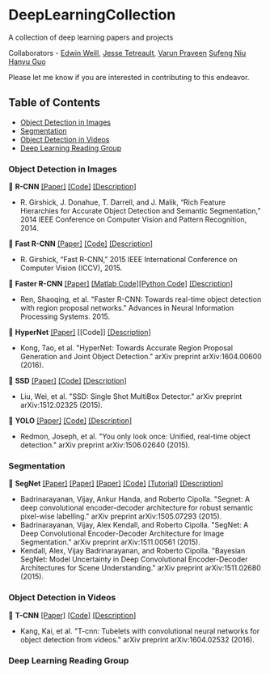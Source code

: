 # DeepLearningCollection

A collection of deep learning papers and projects

Collaborators - [Edwin Weill](https://github.com/eweill), 
		[Jesse Tetreault](https://github.com/jtetrea), 
		[Varun Praveen](https://github.com/pravee2)
		[Sufeng Niu](https://github.com/sufengniu)
		[Hanyu Guo](https://github.com/HanyuGuo)

Please let me know if you are interested in contributing to this endeavor.

## Table of Contents
- [Object Detection in Images](#object-detection-in-images)
- [Segmentation](#segmentation)
- [Object Detection in Videos](#object-detection-in-videos)
- [Deep Learning Reading Group](#deep-learning-reading-group)

### Object Detection in Images
:small_orange_diamond: **R-CNN** [[Paper]](http://arxiv.org/pdf/1311.2524v5.pdf) [[Code]](https://github.com/rbgirshick/rcnn) [[Description]](https://github.com/eweill/DeepLearningCollection/blob/master/objDetectionImg/RCNN.md)
* R. Girshick, J. Donahue, T. Darrell, and J. Malik, “Rich Feature Hierarchies for Accurate Object Detection and Semantic Segmentation,” 2014 IEEE Conference on Computer Vision and Pattern Recognition, 2014.

:small_orange_diamond: **Fast R-CNN** [[Paper]](http://arxiv.org/pdf/1504.08083v2.pdf) [[Code]](https://github.com/rbgirshick/fast-rcnn) [[Description]](https://github.com/eweill/DeepLearningCollection/blob/master/objDetectionImg/FastRCNN.md)
* R. Girshick, “Fast R-CNN,” 2015 IEEE International Conference on Computer Vision (ICCV), 2015.

:small_orange_diamond: **Faster R-CNN** [[Paper]](http://arxiv.org/pdf/1506.01497v3.pdf) [[Matlab Code]](https://github.com/ShaoqingRen/faster_rcnn)[[Python Code]](https://github.com/rbgirshick/py-faster-rcnn) [[Description]](https://github.com/eweill/DeepLearningCollection/blob/master/objDetectionImg/FasterRCNN.md)
* Ren, Shaoqing, et al. "Faster R-CNN: Towards real-time object detection with region proposal networks." Advances in Neural Information Processing Systems. 2015.

:small_orange_diamond: **HyperNet** [[Paper]](http://arxiv.org/pdf/1604.00600.pdf) [[Code]]  [[Description]](https://github.com/eweill/DeepLearningCollection/blob/master/objDetectionImg/HyperNet.md)
* Kong, Tao, et al. "HyperNet: Towards Accurate Region Proposal Generation and Joint Object Detection." arXiv preprint arXiv:1604.00600 (2016).

:small_orange_diamond: **SSD** [[Paper]](http://arxiv.org/pdf/1512.02325v2.pdf) [[Code]](https://github.com/weiliu89/caffe/tree/ssd) [[Description]](https://github.com/eweill/DeepLearningCollection/blob/master/objDetectionImg/SSD.md)
* Liu, Wei, et al. "SSD: Single Shot MultiBox Detector." arXiv preprint arXiv:1512.02325 (2015).

:small_orange_diamond: **YOLO** [[Paper]](http://arxiv.org/pdf/1506.02640v5.pdf) [[Code]](http://pjreddie.com/darknet/yolo/) [[Description]](https://github.com/eweill/DeepLearningCollection/blob/master/objDetectionImg/YOLO.md)
* Redmon, Joseph, et al. "You only look once: Unified, real-time object detection." arXiv preprint arXiv:1506.02640 (2015).



### Segmentation
:small_orange_diamond: **SegNet** [[Paper]](http://arxiv.org/pdf/1505.07293v1.pdf) [[Paper]](http://arxiv.org/pdf/1511.00561v2.pdf) [[Paper]](http://arxiv.org/pdf/1511.02680v1.pdf) [[Code]](https://github.com/alexgkendall/caffe-segnet) [[Tutorial]](https://github.com/alexgkendall/SegNet-Tutorial) [[Description]](https://github.com/eweill/DeepLearningCollection/blob/master/segmentation/SegNet.md)
* Badrinarayanan, Vijay, Ankur Handa, and Roberto Cipolla. "Segnet: A deep convolutional encoder-decoder architecture for robust semantic pixel-wise labelling." arXiv preprint arXiv:1505.07293 (2015).
* Badrinarayanan, Vijay, Alex Kendall, and Roberto Cipolla. "SegNet: A Deep Convolutional Encoder-Decoder Architecture for Image Segmentation." arXiv preprint arXiv:1511.00561 (2015).
* Kendall, Alex, Vijay Badrinarayanan, and Roberto Cipolla. "Bayesian SegNet: Model Uncertainty in Deep Convolutional Encoder-Decoder Architectures for Scene Understanding." arXiv preprint arXiv:1511.02680 (2015).



### Object Detection in Videos
:small_orange_diamond: **T-CNN** [[Paper]](http://arxiv.org/pdf/1604.02532v2.pdf) [[Code]](https://github.com/myfavouritekk/T-CNN) [[Description]](https://github.com/eweill/DeepLearningCollection/blob/master/objDetectionVid/TCNN.md)
* Kang, Kai, et al. "T-cnn: Tubelets with convolutional neural networks for object detection from videos." arXiv preprint arXiv:1604.02532 (2016).



### Deep Learning Reading Group
